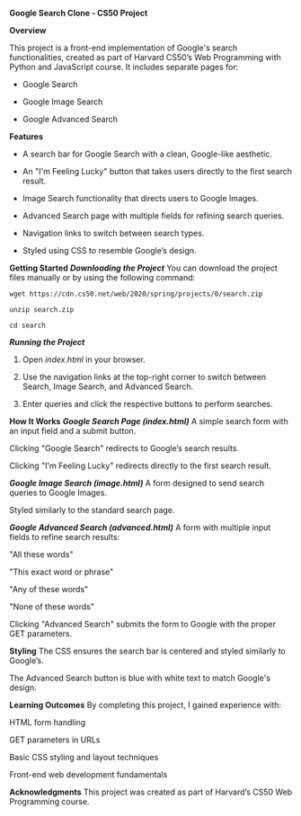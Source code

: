 **Google Search Clone - CS50 Project**

**Overview**

This project is a front-end implementation of Google's search functionalities, created as part of Harvard CS50’s Web Programming with Python and JavaScript course. It includes separate pages for:

- Google Search

- Google Image Search

- Google Advanced Search

**Features**

- A search bar for Google Search with a clean, Google-like aesthetic.

- An "I'm Feeling Lucky" button that takes users directly to the first search result.

- Image Search functionality that directs users to Google Images.

- Advanced Search page with multiple fields for refining search queries.

- Navigation links to switch between search types.

- Styled using CSS to resemble Google’s design.

**Getting Started**
_**Downloading the Project**_
You can download the project files manually or by using the following command:

    wget https://cdn.cs50.net/web/2020/spring/projects/0/search.zip
    
    unzip search.zip
    
    cd search

_**Running the Project**_

1. Open _index.html_ in your browser.

2. Use the navigation links at the top-right corner to switch between Search, Image Search, and Advanced Search.

3. Enter queries and click the respective buttons to perform searches.

**How It Works**
_**Google Search Page (index.html)**_
A simple search form with an input field and a submit button.

Clicking "Google Search" redirects to Google’s search results.

Clicking "I'm Feeling Lucky" redirects directly to the first search result.

_**Google Image Search (image.html)**_
A form designed to send search queries to Google Images.

Styled similarly to the standard search page.

_**Google Advanced Search (advanced.html)**_
A form with multiple input fields to refine search results:

"All these words"

"This exact word or phrase"

"Any of these words"

"None of these words"

Clicking "Advanced Search" submits the form to Google with the proper GET parameters.

**Styling**
The CSS ensures the search bar is centered and styled similarly to Google’s.

The Advanced Search button is blue with white text to match Google's design.

**Learning Outcomes**
By completing this project, I gained experience with:

HTML form handling

GET parameters in URLs

Basic CSS styling and layout techniques

Front-end web development fundamentals

**Acknowledgments**
This project was created as part of Harvard’s CS50 Web Programming course.







